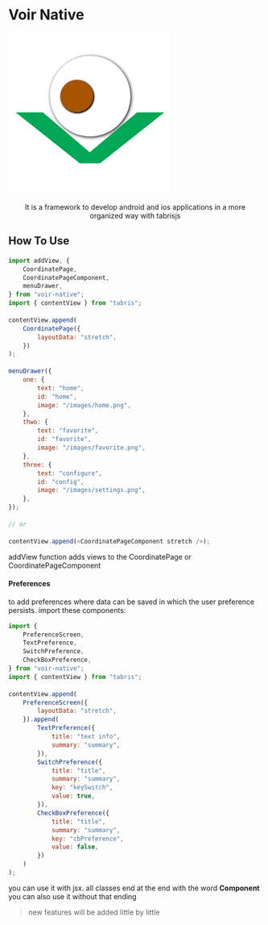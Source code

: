 # Voir Native
<p align="center">

![Voir Native](./logo-voir.png 'voir native')

</p>

<p align="center">It is a framework to develop android and ios applications in a more organized way with tabrisjs</p>

## How To Use

```javascript
import addView, {
    CoordinatePage,
    CoordinatePageComponent,
    menuDrawer,
} from "voir-native";
import { contentView } from "tabris";

contentView.append(
    CoordinatePage({
        layoutData: "stretch",
    })
);

menuDrawer({
    one: {
        text: "home",
        id: "home",
        image: "/images/home.png",
    },
    thwo: {
        text: "favorite",
        id: "favorite",
        image: "/images/favorite.png",
    },
    three: {
        text: "configure",
        id: "config",
        image: "/images/settings.png",
    },
});

// or

contentView.append(<CoordinatePageComponent stretch />);
```

addView function adds views to the CoordinatePage or CoordinatePageComponent

#### Preferences

to add preferences where data can be saved in which the user preference persists. import these components:

```javascript
import {
    PreferenceScreen,
    TextPreference,
    SwitchPreference,
    CheckBoxPreference,
} from "voir-native";
import { contentView } from "tabris";

contentView.append(
    PreferenceScreen({
        layoutData: "stretch",
    }).append(
        TextPreference({
            title: "text info",
            summary: "summary",
        }),
        SwitchPreference({
            title: "title",
            summary: "summary",
            key: "keySwitch",
            value: true,
        }),
        CheckBoxPreference({
            title: "title",
            summary: "summary",
            key: "cbPreference",
            value: false,
        })
    )
);
```

you can use it with jsx. all classes end at the end with the word **Component** you can also use it without that ending

> new features will be added little by little
